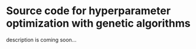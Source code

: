 # Source code for hyperparameter optimization with genetic algorithms

description is coming soon...
